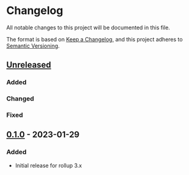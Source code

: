 <!-- 
SPDX-FileCopyrightText: 2023 Ferdinand Thiessen <rpm@fthiessen.de>
SPDX-License-Identifier: EUPL-1.2
--->
# Changelog

All notable changes to this project will be documented in this file.

The format is based on [Keep a Changelog](https://keepachangelog.com/en/1.0.0/),
and this project adheres to [Semantic Versioning](https://semver.org/spec/v2.0.0.html).

## [Unreleased]
### Added
### Changed
### Fixed

## [0.1.0] - 2023-01-29
### Added 

- Initial release for rollup 3.x

[unreleased]: https://github.com/susnux/rollup-plugin-corejs/compare/v0.1.0...HEAD
[0.1.0]: https://github.com/susnux/rollup-plugin-corejs/releases/tag/v0.1.0